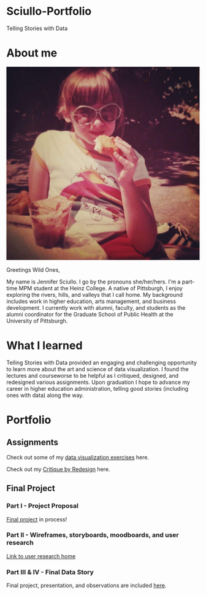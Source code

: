 # Sciullo-Portfolio
Telling Stories with Data

# About me

![Profile Image](lake_erie.jpg)

Greetings Wild Ones,

My name is Jennifer Sciullo. I go by the pronouns she/her/hers. I'm a part-time MPM student at the Heinz College. A native of Pittsburgh, I enjoy exploring the rivers, hills, and valleys that I call home. My background includes work in higher education, arts management, and business development. I currently work with alumni, faculty, and students as the alumni coordinator for the Graduate School of Public Health at the University of Pittsburgh.

# What I learned
Telling Stories with Data provided an engaging and challenging opportunity to learn more about the art and science of data visualization.  I found the lectures and courseworse to be helpful as I critiqued, designed, and redesigned various assignments. Upon graduation I hope to advance my career in higher education administration, telling good stories (including ones with data) along the way.

# Portfolio

## Assignments

Check out some of my [data visualization exercises](/dataviz2.md) here.

Check out my [Critique by Redesign](/critique-by-design.md) here.

## Final Project

### Part I - Project Proposal
[Final project](/final-project.md) in process!

### Part II - Wireframes, storyboards, moodboards, and user research
 [Link to user research home](/user_research/TSWD_user_research_plan.md)

### Part III & IV - Final Data Story
Final project, presentation, and observations are included [here](/final_project_and_presentation/assignments_3-4.md).
  
